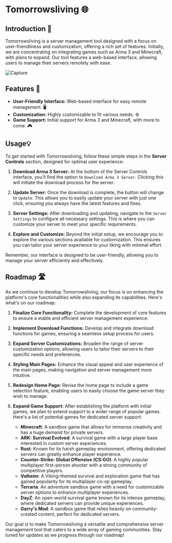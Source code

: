 # Tomorrowsliving 🌐

## Introduction 📢
Tomorrowsliving is a server management tool designed with a focus on user-friendliness and customization, offering a rich set of features. Initially, we are concentrating on integrating games such as Arma 3 and Minecraft, with plans to expand. Our tool features a web-based interface, allowing users to manage their servers remotely with ease.

![Capture](https://github.com/LagoonYt/Tomorrowsliving/assets/85791247/7a8236f0-3fcc-4c5a-a719-52fb35036666)



## Features 🌟
- **User-Friendly Interface:** Web-based interface for easy remote management. 🖥️
- **Customization:** Highly customizable to fit various needs. ⚙️
- **Game Support:** Initial support for Arma 3 and Minecraft, with more to come. 🎮

## Usage💡

To get started with Tomorrowsliving, follow these simple steps in the **Server Controls** section, designed for optimal user experience:

1. **Download Arma 3 Server:** At the bottom of the Server Controls interface, you'll find the option to `Download Arma 3 Server`. Clicking this will initiate the download process for the server.

2. **Update Server:** Once the download is complete, the button will change to `Update`. This allows you to easily update your server with just one click, ensuring you always have the latest features and fixes.

3. **Server Settings:** After downloading and updating, navigate to the `Server Settings` to configure all necessary settings. This is where you can customize your server to meet your specific requirements.

4. **Explore and Customize:** Beyond the initial setup, we encourage you to explore the various sections available for customization. This ensures you can tailor your server experience to your liking with minimal effort.

Remember, our interface is designed to be user-friendly, allowing you to manage your server efficiently and effectively.


## Roadmap 🛣️

As we continue to develop Tomorrowsliving, our focus is on enhancing the platform's core functionalities while also expanding its capabilities. Here's what's on our roadmap:

1. **Finalize Core Functionality:** Complete the development of core features to ensure a stable and efficient server management experience.

2. **Implement Download Functions:** Develop and integrate download functions for games, ensuring a seamless setup process for users.

3. **Expand Server Customizations:** Broaden the range of server customization options, allowing users to tailor their servers to their specific needs and preferences.

4. **Styling Main Pages:** Enhance the visual appeal and user experience of the main pages, making navigation and server management more intuitive.

5. **Redesign Home Page:** Revise the home page to include a game selection feature, enabling users to easily choose the game server they wish to manage.

6. **Expand Game Support:** After establishing the platform with initial games, we plan to extend support to a wider range of popular games. Here's a list of potential games for dedicated server support:

    - **Minecraft**: A sandbox game that allows for immense creativity and has a huge demand for private servers.
    - **ARK: Survival Evolved**: A survival game with a large player base interested in custom server experiences.
    - **Rust**: Known for its harsh gameplay environment, offering dedicated servers can greatly enhance player experience.
    - **Counter-Strike: Global Offensive (CS:GO)**: A highly popular multiplayer first-person shooter with a strong community of competitive players.
    - **Valheim**: A Viking-themed survival and exploration game that has gained popularity for its multiplayer co-op gameplay.
    - **Terraria**: An adventure sandbox game with a need for customizable server options to enhance multiplayer experiences.
    - **DayZ**: An open-world survival game known for its intense gameplay, where dedicated servers can provide unique experiences.
    - **Garry's Mod**: A sandbox game that relies heavily on community-created content, perfect for dedicated servers.

Our goal is to make Tomorrowsliving a versatile and comprehensive server management tool that caters to a wide array of gaming communities. Stay tuned for updates as we progress through our roadmap!

